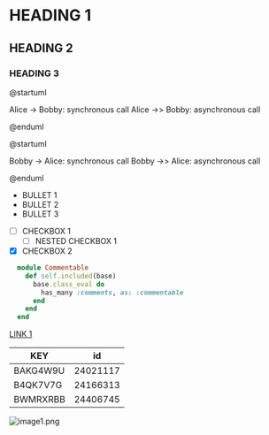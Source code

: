 # HEADING 1

## HEADING 2

### HEADING 3

@startuml

Alice -> Bobby: synchronous call
Alice ->> Bobby: asynchronous call

@enduml

@startuml

Bobby -> Alice: synchronous call
Bobby ->> Alice: asynchronous call

@enduml

- BULLET 1
- BULLET 2
- BULLET 3

- [ ] CHECKBOX 1
  - [ ] NESTED CHECKBOX 1
- [x] CHECKBOX 2

```ruby
  module Commentable   
    def self.included(base)     
      base.class_eval do       
        has_many :comments, as: :commentable     
      end   
    end
  end
```

[LINK 1](https://example.com)

| KEY      | id       |
|----------|----------|
| BAKG4W9U | 24021117 |
| B4QK7V7G | 24166313 |
| BWMRXRBB | 24406745 |

![image1.png](:storage/example_note/4a8047fa.png)

